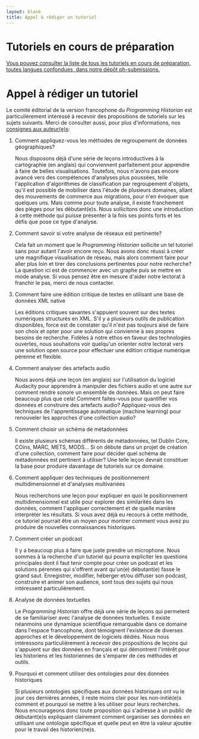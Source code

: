 ```yaml
---
layout: blank
title: Appel à rédiger un tutoriel
---
```


# Tutoriels en cours de préparation 

[Vous pouvez consulter la liste de tous les tutoriels en cours de préparation, toutes langues confondues, dans notre dépôt ph-submissions.](https://github.com/programminghistorian/ph-submissions/issues)

# Appel à rédiger un tutoriel 

Le comité éditorial de la version francophone du _Programming Historian_ est particulièrement intéressé à recevoir des propositions de tutoriels sur les sujets suivants. Merci de consulter aussi, pour plus d'informations, nos [consignes aux auteur(e)s](/fr/consignes-auteurs):

1. Comment appliquez-vous les méthodes de regroupement de données géographiques? 

    Nous disposons déjà d'une série de leçons introductives à la cartographie (en anglais) qui conviennent parfaitement pour apprendre à faire de belles visualisations. Toutefois, nous n'avons pas encore avancé vers des compétences d'analyses plus poussées, telle l'application d'algorithmes de classification par regroupement d'objets, qu'il est possible de mobiliser dans l'étude de plusieurs domaines, allant des mouvements de commerce aux migrations, pour n'en évoquer que quelques uns. Mais comme pour toute analyse, il existe franchement des pièges pour les débutant(e)s. Nous sollicitons donc une introduction à cette méthode qui puisse présenter à la fois ses points forts et les défis que pose ce type d'analyse. 

2. Comment savoir si votre analyse de réseaux est pertinente? 

    Cela fait un moment que le _Programming Historian_ sollicite un tel tutoriel sans pour autant l'avoir encore reçu. Nous avons donc réussi à créer une magnifique visualisation de réseau, mais alors comment faire pour aller plus loin et tirer des conclusions pertinentes pour notre recherche? La question ici est de commencer avec un graphe puis se mettre en mode analyse. Si vous pensez être en mesure d'aider notre lectorat à franchir le pas, merci de nous contacter. 

3. Comment faire une édition critique de textes en utilisant une base de données XML native 

    Les éditions critiques savantes s'appuient souvent sur des textes numériques structurés en XML. S'il y a plusieurs outils de publication disponibles, force est de constater qu'il n'est pas toujours aisé de faire son choix et opter pour une solution qui convienne à ses propres besoins de recherche. Fidèles à notre ethos en faveur des technologies ouvertes, nous souhaitons voir quelqu'un orienter notre lectorat vers une solution open source pour effectuer une édition critique numérique pérenne et flexible. 

4. Comment analyser des artefacts audio

    Nous avons déjà une leçon (en anglais) sur l'utilisation du logiciel Audacity pour apprendre à manipuler des fichiers audio et une autre sur comment rendre sonore un ensemble de données. Mais on peut faire beaucoup plus que cela! Comment faites-vous pour quantifier vos données et construire des artefacts audio? Appliquez-vous des techniques de l'apprentissage automatique (machine learning) pour renouveler les approches d'une collection audio? 

5. Comment choisir un schéma de métadonnées 

    Il existe plusieurs schémas différents de métadonnées, tel Dublin Core, COins, MARC, METS, MODS... Si on débute dans un projet de création d'une collection, comment faire pour décider quel schéma de métadonnées est pertinent à utiliser? Une telle leçon devrait constituer la base pour produire davantage de tutoriels sur ce domaine.     
    
6. Comment appliquer des techniques de positionnement multidimensionnel et d'analyses multivariées

    Nous recherchons une leçon pour expliquer en quoi le positionnement multidimensionnel est utile pour explorer des similarités dans les données, comment l'appliquer correctement et de quelle manière interpréter les résultats. Si vous avez déjà eu recours à cette méthode, ce tutoriel pourrait être un moyen pour montrer comment vous avez pu produire de nouvelles connaissances historiques. 
    
7. Comment créer un podcast

    Il y a beaucoup plus à faire que juste prendre un microphone. Nous sommes à la recherche d'un tutoriel qui pourra expliciter les questions principales dont il faut tenir compte pour créer un podcast et les solutions pérennes qui s'offrent avant qu'un(e) débutant(e) fasse le grand saut. Enregistrer, modifier, héberger et/ou diffuser son podcast, construire et animer son audience, sont tous des sujets qui nous intéressent particulièrement.  

8.  Analyse de données textuelles 

	Le _Programming Historian_ offre déjà une série de leçons qui permetent de se familiariser avec l'analyse de données textuelles. Il existe néanmoins une dynamique scientifique remarquable dans ce domaine dans l'espace francophone, dont témoignent l'existence de diverses approches et le développement de logiciels dédiés. Nous nous intéressons particulièrement à recevoir des propositions de leçons qui s'appuient sur des données en français et qui démontrent l'intérêt pour les historiens et les historiennes de s'emparer de ces méthodes et outils. 

9. Pourquoi et comment utiliser des ontologies pour des données historiques 

	Si plusieurs ontologies spécifiques aux données historiques ont vu le jour ces dernières années, il reste moins clair pour les non-initié(e)s comment et pourquoi se mettre à les utiliser pour leurs recherches. Nous encourageons donc toute proposition qui s'adresse à un public de débutant(e)s expliquant clairement comment organiser ses données en utilisant une ontologie spécifique et quelle peut en être la valeur ajoutée pour le travail des historien(ne)s.   
